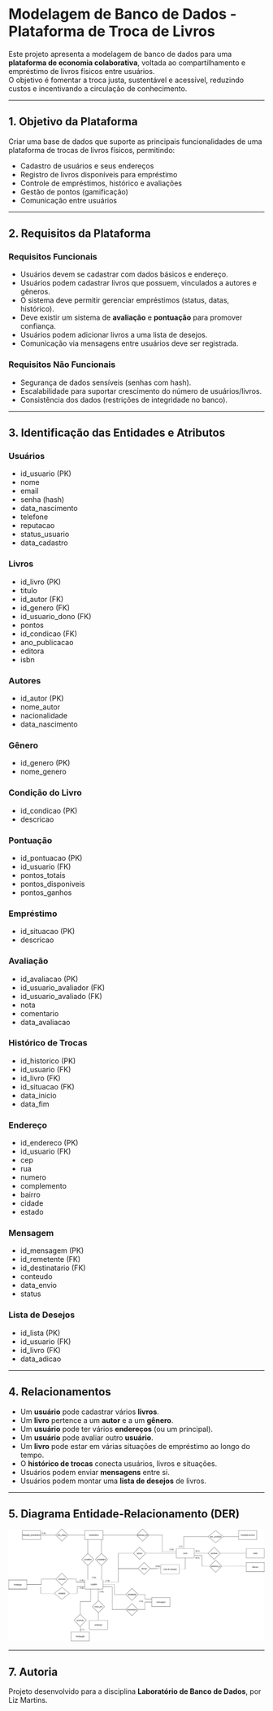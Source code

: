 # Modelagem de Banco de Dados - Plataforma de Troca de Livros

Este projeto apresenta a modelagem de banco de dados para uma **plataforma de economia colaborativa**, voltada ao compartilhamento e empréstimo de livros físicos entre usuários.  
O objetivo é fomentar a troca justa, sustentável e acessível, reduzindo custos e incentivando a circulação de conhecimento.

---

## 1. Objetivo da Plataforma
Criar uma base de dados que suporte as principais funcionalidades de uma plataforma de trocas de livros físicos, permitindo:
- Cadastro de usuários e seus endereços
- Registro de livros disponíveis para empréstimo
- Controle de empréstimos, histórico e avaliações
- Gestão de pontos (gamificação)
- Comunicação entre usuários

---

## 2. Requisitos da Plataforma
### Requisitos Funcionais
- Usuários devem se cadastrar com dados básicos e endereço.
- Usuários podem cadastrar livros que possuem, vinculados a autores e gêneros.
- O sistema deve permitir gerenciar empréstimos (status, datas, histórico).
- Deve existir um sistema de **avaliação** e **pontuação** para promover confiança.
- Usuários podem adicionar livros a uma lista de desejos.
- Comunicação via mensagens entre usuários deve ser registrada.

### Requisitos Não Funcionais
- Segurança de dados sensíveis (senhas com hash).
- Escalabilidade para suportar crescimento do número de usuários/livros.
- Consistência dos dados (restrições de integridade no banco).

---

## 3. Identificação das Entidades e Atributos
### Usuários
- id_usuario (PK)
- nome  
- email  
- senha (hash)  
- data_nascimento  
- telefone  
- reputacao  
- status_usuario  
- data_cadastro  

### Livros
- id_livro (PK)  
- titulo  
- id_autor (FK)  
- id_genero (FK)  
- id_usuario_dono (FK)  
- pontos  
- id_condicao (FK)  
- ano_publicacao  
- editora  
- isbn  

### Autores
- id_autor (PK)  
- nome_autor  
- nacionalidade  
- data_nascimento  

### Gênero
- id_genero (PK)  
- nome_genero  

### Condição do Livro
- id_condicao (PK)  
- descricao  

### Pontuação
- id_pontuacao (PK)  
- id_usuario (FK)  
- pontos_totais  
- pontos_disponiveis  
- pontos_ganhos  

### Empréstimo
- id_situacao (PK)  
- descricao  

### Avaliação
- id_avaliacao (PK)  
- id_usuario_avaliador (FK)  
- id_usuario_avaliado (FK)  
- nota  
- comentario  
- data_avaliacao  

### Histórico de Trocas
- id_historico (PK)  
- id_usuario (FK)  
- id_livro (FK)  
- id_situacao (FK)  
- data_inicio  
- data_fim  

### Endereço
- id_endereco (PK)  
- id_usuario (FK)  
- cep  
- rua  
- numero  
- complemento  
- bairro  
- cidade  
- estado  

### Mensagem
- id_mensagem (PK)  
- id_remetente (FK)  
- id_destinatario (FK)  
- conteudo  
- data_envio  
- status  

### Lista de Desejos
- id_lista (PK)  
- id_usuario (FK)  
- id_livro (FK)  
- data_adicao  

---

## 4. Relacionamentos
- Um **usuário** pode cadastrar vários **livros**.  
- Um **livro** pertence a um **autor** e a um **gênero**.  
- Um **usuário** pode ter vários **endereços** (ou um principal).  
- Um **usuário** pode avaliar outro **usuário**.  
- Um **livro** pode estar em várias situações de empréstimo ao longo do tempo.  
- O **histórico de trocas** conecta usuários, livros e situações.  
- Usuários podem enviar **mensagens** entre si.  
- Usuários podem montar uma **lista de desejos** de livros.  

---

## 5. Diagrama Entidade-Relacionamento (DER)
![modelo conceitual](images/modelo_conceitual.jpg)

---

## 7. Autoria
Projeto desenvolvido para a disciplina **Laboratório de Banco de Dados**, por Liz Martins.
